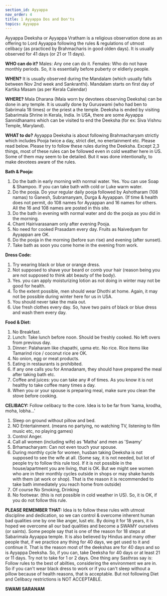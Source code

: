 ```yaml
---
section_id: Ayyappa
nav_order: 4
title: 1 Ayyappa Dos and Don'ts
topics: Ayyappa
---
```

Ayyappa Deeksha or Ayyappa Vratham is a religious observation done as an offering to Lord Ayyappa following the rules & regulations of utmost celibacy (as practiced by Brahmacharis in good olden days).  It is usually observed for 41 days (or 21 or 11 days).

**WHO can do it?**
Males: Any one can do it.
Females: Who do not have monthly periods. So, it is essentially before puberty or eldlerly people.

**WHEN?**
It is usually observed during the Mandalam (which usually falls between Nov 2nd week and Sankranthi). Mandalam starts on first day of Kartika Masam (as per Kerala Calendar)

**WHERE?**
Mala Dharana (Mala worn by devotees observing Deeksha) can be done in any temple. It is usually done by Guruswami (who had ben to Sabrimala 18 times) or the priest a the temple. Deeksha is ended by visiting Sabarimala Shrine in Kerala, India. In USA, there are some Ayyappa Sannidhanams which can be visited to end the Deeksha (for ex: Siva Vishnu Temple, Maryland).

**WHAT to do?**
Ayyappa Deeksha is about following Brahmacharyam strictly which includes Pooja twice a day, strict diet, no enertainment etc. Please read below.
Please try to follow these rules during the Deeksha. Except 2,3 things, most of these rules can be followed even in cold weather here in US.
Some of them may seem to be detailed. But it was done intentionally, to make devotees aware of the rules.

**Bath & Pooja:**
1. Do the bath in early morning with normal water. Yes. You can use Soap & Shampoo. If you can take bath with cold or Luke warm water.
2. Do the pooja. Do your regular daily pooja followed by Ashotharam (108 namas) to Ganesh, Subramanyam, Durga & Ayyappan. (If time & health does not permit, do 108
   names for Ayyappan and 16 names for others. All the 16 and 108 names are posted in this site.
3. Do the bath in evening with normal water and do the pooja as you did in the morning.
4. Chant Hairivarasanam only after evening Pooja.
5. No need for cooked Prasadam every day. Fruits as Naivedyam for Ayyappan are OK.
6. Do the pooja in the morning (before sun rise) and evening (after sunset).
7. Take bath as soon you come home in the evening from work.

**Dress Code:**
1. Try wearing black or blue or orange dress.
2. Not supposed to shave your beard or comb your hair (reason being you are not supposed to think abt beauty of the body).
3. Yes. you can apply moisturizing lotion as not doing in winter may not be good for health.
4. To the extent possible, men should wear Dhothi at home. Again, it may not be possible during winter here for us in USA.
5. You should never take the mala out.
6. Use fresh clothes every day. So, have two pairs of black or blue dress and wash them every day.

**Food & Diet:**
1. No Breakfast.
2. Lunch: Take lunch before noon. Should be freshly cooked. No left overs from previous day.
3. Dinner: Palaharam like chapathi, upma etc. No rice. Rice items like Tamarind rice / coconut rice are OK.
4. No onion, egg or meat products.
5. Eating in restaurants is prohibited.
6. If any one calls you for Annadanam, they should have prepared the meal after taking bath etc.
7. Coffee and juices: you can take any # of times. As you know it is not healthy to take coffee many times a day.
8. When you or your spouse is preparing meal, make sure you clean the stove before cooking.

**CELIBACY:** Follow celibacy to the core. Idea is to be far from 'kama, krodha, moha, lobha...'
1. Sleep on ground without pillow and bed.
2. NO Entertainment. (means no partying, no watching TV, listening to film music etc, no playing games)
3. Control Anger.
4. Call all women (including wife) as 'Matha' and men as 'Swamy'
5. Brhamacharyam: Can not even touch your spouse.
6. During monthly cycle for women, husban taking Deeksha is not supposed to see the wife at all. (Some say, it is not needed, but lot of people try to follow this rule
   too). If it is not possible in the house/apartment you are living, that is OK. But we might see women who are in their monthly cycles outside in shops or may shake
   hands with them (at work or shop). That is the reason it is recommended to take bath immediately you reach home from outside)
7. Of course No Smoking, Drinking
8. No footwear. (this is not possible in cold weather in US). So, it is OK, if you do not follow this rule.

**PLEASE REMEMBER THAT:**
Idea is to follow these rules with utmost discipline and dedication, so we can control & overcome inherent human bad qualities one by one like anger, lust etc. By
doing it for 18 years, it is hoped we overcome all our bad qualities and become a SWAMY ourselves (or saints). Some people say that is one of the reason for 18 steps
at Sabarimala Ayyappa temple.
It is also believed by Hindus and many other people that, if we practice any thing for 40 days, we get used to it and continue it. That is the reason most of the
deekshas are for 40 days and so is Ayyappa Deeksha. So, if you can, take Deeksha for 40 days or at least 21 or 11 days. Try not to take for 1 or 2 days.
One thing any Sasthras say is: Follow rules to the best of abilties, considering the environment we are in. So if you can't wear black dress to work or if you can't
sleep without a pillow because of health reasons, that is acceptable. But not following Diet and Celibacy restrictions is NOT ACCEPTABLE.

**SWAMI SARANAM**
